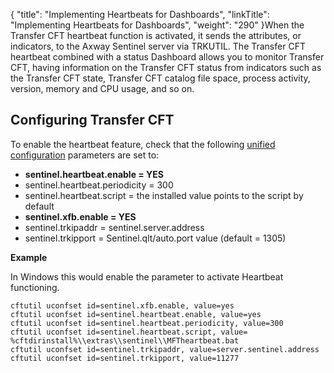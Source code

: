 {
    "title": "Implementing Heartbeats for Dashboards",
    "linkTitle": "Implementing Heartbeats for Dashboards",
    "weight": "290"
}When the Transfer CFT heartbeat function is activated, it sends the attributes, or indicators, to the Axway Sentinel server via TRKUTIL. The Transfer CFT heartbeat combined with a status Dashboard allows you to monitor Transfer CFT, having information on the Transfer CFT status from indicators such as the Transfer CFT state, Transfer CFT catalog file space, process activity, version, memory and CPU usage, and so on.

## Configuring Transfer CFT

To enable the heartbeat feature, check that the following [unified configuration](../../uconf/uconf_parameters) parameters are set to:

- **sentinel.heartbeat.enable = YES**
- sentinel.heartbeat.periodicity = 300
- sentinel.heartbeat.script = the installed value points to the script by default
- **sentinel.xfb.enable = YES**
- sentinel.trkipaddr = sentinel.server.address
- sentinel.trkipport = Sentinel.qlt/auto.port value (default = 1305)  

****Example****

In Windows this would enable the parameter to activate Heartbeat functioning.

```
cftutil uconfset id=sentinel.xfb.enable, value=yes
cftutil uconfset id=sentinel.heartbeat.enable, value=yes
cftutil uconfset id=sentinel.heartbeat.periodicity, value=300
cftutil uconfset id=sentinel.heartbeat.script, value= %cftdirinstall%\\extras\\sentinel\\MFTheartbeat.bat
cftutil uconfset id=sentinel.trkipaddr, value=server.sentinel.address
cftutil uconfset id=sentinel.trkipport, value=11277
```
